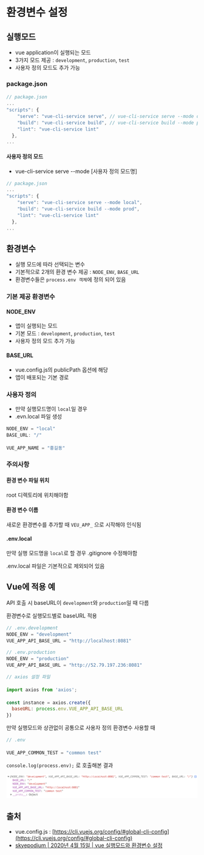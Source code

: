 # 환경변수 설정

## 실행모드

* vue application이 실행되는 모드
* 3가지 모드 제공 : `development`, `production`, `test`
* 사용자 정의 모드도 추가 가능

### package.json

```javascript
// package.json
...
"scripts": {
    "serve": "vue-cli-service serve", // vue-cli-service serve --mode development
    "build": "vue-cli-service build", // vue-cli-service build --mode production
    "lint": "vue-cli-service lint"
  },
...
```

#### 사용자 정의 모드

* vue-cli-service serve --mode \[사용자 정의 모드명]

```javascript
// package.json
...
"scripts": {
    "serve": "vue-cli-service serve --mode local",
    "build": "vue-cli-service build --mode prod",
    "lint": "vue-cli-service lint"
  },
...
```

## 환경변수

* 실행 모드에 따라 선택되는 변수
* 기본적으로 2개의 환경 변수 제공 : `NODE_ENV`, `BASE_URL`
* 환경변수들은 `process.env 객체`에 정의 되어 있음

### 기본 제공 환경변수

#### NODE_ENV

* 앱이 실행되는 모드
* 기본 모드 : `development`, `production`, `test`
* 사용자 정의 모드 추가 가능

#### BASE_URL

* vue.config.js의 publicPath 옵션에 해당
* 앱이 배포되는 기본 경로

### 사용자 정의

* 만약 실행모드명이 `local`일 경우
* .evn.local 파일 생성

```javascript
NODE_ENV = "local"
BASE_URL: "/"

VUE_APP_NAME = "홍길동"
```

### 주의사항

#### 환경 변수 파일 위치

root 디렉토리에 위치해야함

#### 환경 변수 이름

새로운 환경변수를 추가할 때 `VEU_APP_` 으로 시작해야 인식됨

#### .env.local

만약 실행 모드명을 `local`로 할 경우 .gitignore 수정해야함

.env.local 파일은 기본적으로 제외되어 있음

## Vue에 적용 예

API 호출 시 baseURL이 `development`와 `production`일 때 다름

환경변수로 실행모드별로 baseURL 적용

```javascript
// .env.development
NODE_ENV = "development"
VUE_APP_API_BASE_URL = "http://localhost:8081"
```

```javascript
// .env.production
NODE_ENV = "production"
VUE_APP_API_BASE_URL = "http://52.79.197.236:8081"
```

```javascript
// axios 설정 파일

import axios from 'axios';

const instance = axios.create({
  baseURL: process.env.VUE_APP_API_BASE_URL
})
```

만약 실행모드와 상관없이 공통으로 사용자 정의 환경변수 사용할 때

```javascript
// .env

VUE_APP_COMMON_TEST = "common test"
```

`console.log(process.env);` 로 호출해본 결과

![](<../.gitbook/assets/image (34).png>)

## 출처

* vue.config.js : [https://cli.vuejs.org/config/#global-cli-config](https://cli.vuejs.org/config/#global-cli-config)
* [skyepodium | 2020년 4월 15일 | vue 실행모드와 환경변수 설정](https://velog.io/@skyepodium/vue-%EC%8B%A4%ED%96%89-%EB%AA%A8%EB%93%9C%EC%99%80-%ED%99%98%EA%B2%BD-%EB%B3%80%EC%88%98-%EC%84%A4%EC%A0%95)
